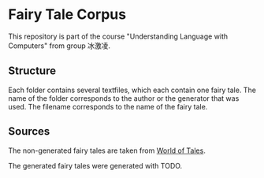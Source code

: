 # Fairy Tale Corpus

This repository is part of the course "Understanding Language with Computers" from group 冰激凌.



## Structure

Each folder contains several textfiles, which each contain one fairy tale. The name of the folder corresponds to the author or the generator that was used. The filename corresponds to the name of the fairy tale.



## Sources

The non-generated fairy tales are taken from [World of Tales](https://www.worldoftales.com/fairy_tales.html#gsc.tab=0). 

The generated fairy tales were generated with TODO.


